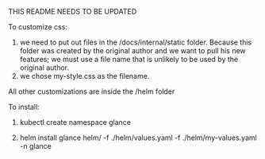 THIS README NEEDS TO BE UPDATED

To customize css:

1. we need to put out files in the /docs/internal/static folder. Because this folder was created by the original author and we want to pull his new features; we must use a file name that is unlikely to be used by the original author.
2. we chose my-style.css as the filename.

All other customizations are inside the /helm folder

To install:

1. kubectl create namespace glance

2. helm install glance helm/ -f ./helm/values.yaml -f ./helm/my-values.yaml -n glance
